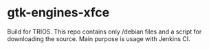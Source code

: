 # gtk-engines-xfce
Build for TRIOS.
This repo contains only /debian files and a script for downloading the source. Main purpose is usage with Jenkins CI.
